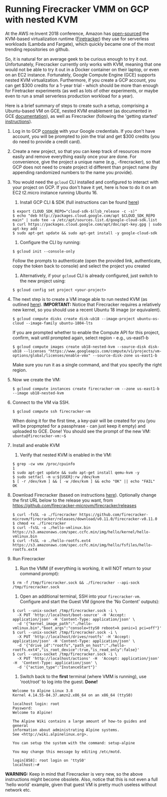 # Running Firecracker VMM on GCP with nested KVM

At the AWS re:Invent 2018 conference, Amazon has [open-sourced](https://aws.amazon.com/blogs/aws/firecracker-lightweight-virtualization-for-serverless-computing/) the KVM-based virtualization runtime ([Firetracker](https://github.com/firecracker-microvm/firecracker/blob/master/docs/getting-started.md#appendix-a-setting-up-kvm-access)) they use for serverless workloads (Lambda and Fargate), which quickly became one of the most trending repositories on github.

So, it is natural for an average geek to be curious enough to try it out. Unfortunately, Firecracker currently only works with KVM, meaning that one would not be able to try it out in a Docker container on their laptop, or even on an EC2 instance. Fortunately, Google Compute Engine (GCE) supports nested KVM virtualization. Furthermore, if you create a GCP account, you can get $300 credits for a 1-year trial - which should be more than enough for Firetracker experiments (as well as lots of other experiments, or maybe even to run a small serverless production workload for a year).

Here is a brief summary of steps to create such a setup, comprising a Ubuntu-based VM on GCE, nested KVM enablement (as documented in GCE [documentation](https://cloud.google.com/compute/docs/instances/enable-nested-virtualization-vm-instances)), as well as Firecracker (following the 'getting started' [instructions](https://github.com/firecracker-microvm/firecracker/blob/master/docs/getting-started.md)).

  1. Log in to GCP [console](https://console.cloud.google.com/) with your Google credentials. If you don't have account, you will be prompted to join the trial and get $300 credits (you do need to provide a credit card).
 
  1. Create a new project, so that you can keep track of resources more easily and remove everything easily once your are done. For convenience, give the project a unique name (e.g., <your-username>-firecracker), so that GCP does not need to create project id different than project name (by appending randomized numbers to the name you provide).
  
  1. You would need the `gcloud` CLI installed and configured to interact with your project on GCP. If you don't have it yet, here is how to do it on an EC2 t2.micro instance running Ubuntu 16.  
     1. Install GCP CLI & SDK (full instructions can be found [here](https://cloud.google.com/sdk/docs/quickstart-debian-ubuntu))
     ```
     $ export CLOUD_SDK_REPO="cloud-sdk-$(lsb_release -c -s)"
     $ echo "deb http://packages.cloud.google.com/apt $CLOUD_SDK_REPO main" | sudo tee -a /etc/apt/sources.list.d/google-cloud-sdk.list
     $ curl https://packages.cloud.google.com/apt/doc/apt-key.gpg | sudo apt-key add -
     $ sudo apt-get update && sudo apt-get install -y google-cloud-sdk
     ```        
     1. Configure the CLI by running:
     ```
     $ gcloud init --console-only
     ```
     Follow the prompts to authenticate (open the provided link, authenticate, copy the token back to console) and select the project you created
     1. Alternatively, if your `gcloud` CLI is already configured, just switch to the new project using:
     ```
     $ gcloud config set project <your-project>
     ```
  1. The next step is to create a VM image able to run nested KVM (as outlined [here](https://cloud.google.com/compute/docs/instances/enable-nested-virtualization-vm-instances)). **IMPORTANT:** Notice that Firecracker requires a relatively new kernel, so you should use a recent Ubuntu 18 image (or equivalent).
     ```
     $ gcloud compute disks create disk-ub18 --image-project ubuntu-os-cloud --image-family ubuntu-1804-lts
     ```
     If you are prompted whether to enable the Compute API for this project, confirm, wait until prompted again, select region - e.g., us-east1-b
     ```
     $ gcloud compute images create ub18-nested-kvm --source-disk disk-ub18 --licenses "https://www.googleapis.com/compute/v1/projects/vm-options/global/licenses/enable-vmx" --source-disk-zone us-east1-b
     ```
     Make sure you run it as a single command, and that you specify the right region.
  1. Now we create the VM:
     ```
     $ gcloud compute instances create firecracker-vm --zone us-east1-b --image ub18-nested-kvm
     ```
  1. Connect to the VM via SSH.  
     ```
     $ gcloud compute ssh firecracker-vm
     ```
     When doing it for the first time, a key-pair will be created for you (you will be propmpted for a passphrase - can just keep it empty) and uploaded to GCE. Done! You should see the prompt of the new VM: `ubuntu@firecracker-vm:~$`  
  1. Install and enable KVM
     1. Verify that nested KVM is enabled in the VM:
     ```
     $ grep -cw vmx /proc/cpuinfo
     1
     $ sudo apt-get update && sudo apt-get install qemu-kvm -y
     $ sudo setfacl -m u:${USER}:rw /dev/kvm
     $ [ -r /dev/kvm ] && [ -w /dev/kvm ] && echo "OK" || echo "FAIL"
     OK
     ```   
  1. Download Firecracker (based on instructions [here](https://github.com/firecracker-microvm/firecracker/blob/master/docs/getting-started.md)). Optionally change the first URL below to the release you want, from https://github.com/firecracker-microvm/firecracker/releases
     ```
     $ curl -fsSL -o ./firecracker https://github.com/firecracker-microvm/firecracker/releases/download/v0.11.0/firecracker-v0.11.0
     $ chmod +x ./firecracker
     $ curl -fsSL -o ./hello-vmlinux.bin https://s3.amazonaws.com/spec.ccfc.min/img/hello/kernel/hello-vmlinux.bin
     $ curl -fsSL -o ./hello-rootfs.ext4 https://s3.amazonaws.com/spec.ccfc.min/img/hello/fsfiles/hello-rootfs.ext4
     ```
  1. Run Firecracker
     1. Run the VMM (if everything is working, it will NOT return to your command prompt):
     ```
     $ rm -f /tmp/firecracker.sock && ./firecracker --api-sock /tmp/firecracker.sock
     ```
     1. Open an additional terminal, SSH into your `firecracker-vm`. Configure and start the Guest VM (ignore the 'No Content' outputs):
     ```
     $ curl --unix-socket /tmp/firecracker.sock -i \
       -X PUT 'http://localhost/boot-source' -H 'Accept: application/json' -H 'Content-Type: application/json' \
       -d '{"kernel_image_path":"./hello-vmlinux.bin","boot_args":"console=ttyS0 reboot=k panic=1 pci=off"}'
     $ curl --unix-socket /tmp/firecracker.sock -i \
       -X PUT 'http://localhost/drives/rootfs' -H 'Accept: application/json' -H 'Content-Type: application/json' \
       -d '{"drive_id":"rootfs","path_on_host":"./hello-rootfs.ext4","is_root_device":true,"is_read_only":false}'
     $ curl --unix-socket /tmp/firecracker.sock -i \
       -X PUT 'http://localhost/actions' -H  'Accept: application/json' -H  'Content-Type: application/json' \
       -d '{"action_type":"InstanceStart"}'
     ```
     1. Switch back to the **first** terminal (where VMM is running), use 'root/root' to log into the guest. **Done!**
     ```
     Welcome to Alpine Linux 3.8
     Kernel 4.14.55-84.37.amzn2.x86_64 on an x86_64 (ttyS0)
     
     localhost login: root
     Password:
     Welcome to Alpine!
     
     The Alpine Wiki contains a large amount of how-to guides and general
     information about administrating Alpine systems.
     See <http://wiki.alpinelinux.org>.
     
     You can setup the system with the command: setup-alpine
     
     You may change this message by editing /etc/motd.
     
     login[858]: root login on 'ttyS0'
     localhost:~#
     ```
**WARNING:** Keep in mind that Firecracker is very new, so the above instructions might become obsolete. Also, notice that this is not even a full 'hello world' example, given that guest VM is pretty much useless without network etc.

